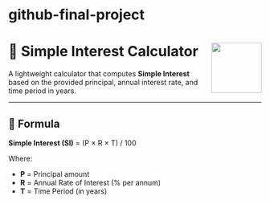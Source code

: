 # github-final-project
# 🧮 Simple Interest Calculator <img src="https://github.com/user-attachments/assets/ce01ee6d-4abb-401c-9c0a-21fa284931a4" align="right" width="100"/>

A lightweight calculator that computes **Simple Interest** based on the provided principal, annual interest rate, and time period in years.

---

## 📘 Formula

**Simple Interest (SI)** = (P × R × T) / 100

Where:
- **P** = Principal amount  
- **R** = Annual Rate of Interest (% per annum)  
- **T** = Time Period (in years)

